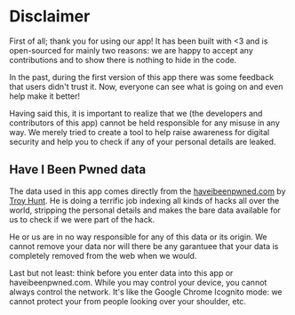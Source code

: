 # Disclaimer

First of all; thank you for using our app! It has been built with <3 and is open-sourced for mainly two reasons: we are happy to accept any contributions and to show there is nothing to hide in the code.

In the past, during the first version of this app there was some feedback that users didn't trust it. Now, everyone can see what is going on and even help make it better!

Having said this, it is important to realize that we (the developers and contributors of this app) cannot be held responsible for any misuse in any way. We merely tried to create a tool to help raise awareness for digital security and help you to check if any of your personal details are leaked.

## Have I Been Pwned data
The data used in this app comes directly from the [haveibeenpwned.com](https://haveibeenpwned.com) by [Troy Hunt](https://troyhunt.com). He is doing a terrific job indexing all kinds of hacks all over the world, stripping the personal details and makes the bare data available for us to check if we were part of the hack.

He or us are in no way responsible for any of this data or its origin. We cannot remove your data nor will there be any garantuee that your data is completely removed from the web when we would.

Last but not least: think before you enter data into this app or haveibeenpwned.com. While you may control your device, you cannot always control the network. It's like the Google Chrome Icognito mode: we cannot protect your from people looking over your shoulder, etc.